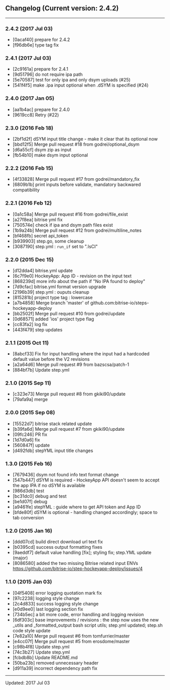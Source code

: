 ## Changelog (Current version: 2.4.2)

-----------------

### 2.4.2 (2017 Jul 03)

* [0acaf40] prepare for 2.4.2
* [f96db6e] type tag fix

### 2.4.1 (2017 Jul 03)

* [2c9161a] prepare for 2.4.1
* [9d51796] do not require ipa path
* [5e70587] test for only ipa and only dsym uploads (#25)
* [541f4f5] make .ipa input optional when .dSYM is specified (#24)

### 2.4.0 (2017 Jan 05)

* [aa1b4ac] prepare for 2.4.0
* [9619cc8] Retry (#22)

### 2.3.0 (2016 Feb 18)

* [2bf1d2f] dSYM input title change - make it clear that its optional now
* [bbd12f5] Merge pull request #18 from godrei/optional_dsym
* [d6a55cf] dsym zip as input
* [fb54b10] make dsym input optional

### 2.2.2 (2016 Feb 15)

* [4f33828] Merge pull request #17 from godrei/mandatory_fix
* [6809b1b] print inputs before validate, mandatory backwared compatibility

### 2.2.1 (2016 Feb 12)

* [0a1c58a] Merge pull request #16 from godrei/file_exist
* [a27f8ea] bitrise yml fix
* [750574e] check if ipa and dsym path files exist
* [1b9a24b] Merge pull request #12 from godrei/multiline_notes
* [bf468fb] secret api_token
* [b939903] step.go, some cleanup
* [3087190] step.yml : `run_if` set to ".IsCI"

### 2.2.0 (2015 Dec 15)

* [d12dda4] bitrise.yml update
* [6c7f9e0] HockeyApp: App ID - revision on the input text
* [868239d] more info about the path if "No IPA found to deploy"
* [7d9cfac] bitrise.yml format version upgrade
* [2196b39] step.yml : ouputs cleanup
* [815281b] project type tag : lowercase
* [a7b4858] Merge branch 'master' of github.com:bitrise-io/steps-hockeyapp-deploy
* [bb2502f] Merge pull request #10 from godrei/update
* [0d68571] added 'ios' project type flag
* [cc83fa2] log fix
* [443f479] step updates

### 2.1.1 (2015 Oct 11)

* [8abcf33] Fix for input handling where the input had a hardcoded default value before the V2 revisions
* [a2a64d6] Merge pull request #9 from bazscsa/patch-1
* [884bf7b] Update step.yml

### 2.1.0 (2015 Sep 11)

* [c323e73] Merge pull request #8 from gkiki90/update
* [79afa9a] merge

### 2.0.0 (2015 Sep 08)

* [15522d7] bitrise stack related update
* [b39fa6d] Merge pull request #7 from gkiki90/update
* [09fc246] PR fix
* [1d7d0a6] fix
* [560847f] update
* [d492fdb] stepYML input title changes

### 1.3.0 (2015 Feb 16)

* [7679436] dsym not found info text format change
* [547b447] dSYM is required - HockeyApp API doesn't seem to accept the app IPA if no dSYM is available
* [986d3db] test
* [bc31dc0] debug and test
* [be1d07f] debug
* [a9461fe] stepYML : guide where to get API token and App ID
* [bfde80f] dSYM is optional - handling changed accordingly; space to tab conversion

### 1.2.0 (2015 Jan 16)

* [ddd07cd] build direct download url text fix
* [b0395cd] success output formatting fixes
* [9aeddf7] default value handling [fix]; styling fix; step.YML update (major)
* [8086580] added the two missing Bitrise related input ENVs https://github.com/bitrise-io/step-hockeyapp-deploy/issues/4

### 1.1.0 (2015 Jan 03)

* [04f5408] error logging quotation mark fix
* [97c2238] logging style change
* [2c4d833] success logging style change
* [e0d9ee0] last logging section fix
* [734b5ec] a bit more code, error handling and logging revision
* [6df303c] base improvements / revisions : the step now uses the new _utils and _formatted_output bash script utils; step.yml updated; step.sh code style update
* [7e82a10] Merge pull request #6 from tomfurrier/master
* [e4cc07f] Merge pull request #5 from erosdome/master
* [c98b4f8] Update step.yml
* [74c3b27] Update step.yml
* [fcbdb8b] Update README.md
* [50ba23b] removed unnecessary header
* [d911a39] incorrect dependency path fix

-----------------

Updated: 2017 Jul 03